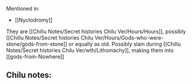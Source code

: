 Mentioned in:
- [[Nyctodromy]]

They are [[Chillu Notes/Secret histories Chilu Ver/Hours/Hours]], possibly [[Chillu Notes/Secret histories Chilu Ver/Hours/Gods-who-were-stone/gods-from-stone]] or equally as old.
Possibly slain during [[Chillu Notes/Secret histories Chilu Ver/wth/Lithomachy]], making them into [[gods-from-Nowhere]]

Chilu notes:
- 
